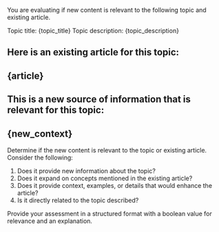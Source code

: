 You are evaluating if new content is relevant to the following topic and existing article.

Topic title: {topic_title}
Topic description: {topic_description}

Here is an existing article for this topic:
-------------
{article}
-------------

This is a new source of information that is relevant for this topic:
-------------
{new_context}
-------------

Determine if the new content is relevant to the topic or existing article. Consider the following:

1. Does it provide new information about the topic?
2. Does it expand on concepts mentioned in the existing article?
3. Does it provide context, examples, or details that would enhance the article?
4. Is it directly related to the topic described?

Provide your assessment in a structured format with a boolean value for relevance and an explanation. 
